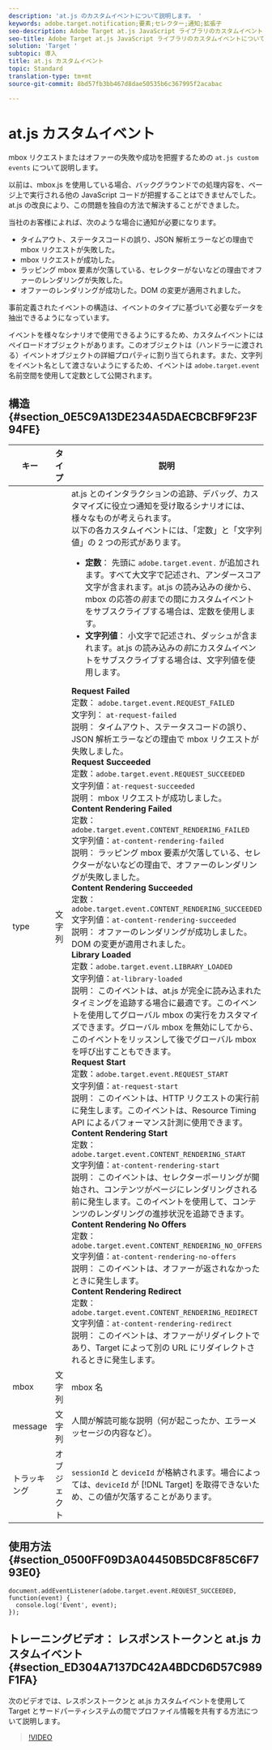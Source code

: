 ```yaml
---
description: 'at.js のカスタムイベントについて説明します。 '
keywords: adobe.target.notification;要素;セレクター;通知;拡張子
seo-description: Adobe Target at.js JavaScript ライブラリのカスタムイベントについて説明します。
seo-title: Adobe Target at.js JavaScript ライブラリのカスタムイベントについて説明します。
solution: 'Target '
subtopic: 導入
title: at.js カスタムイベント
topic: Standard
translation-type: tm+mt
source-git-commit: 8bd57fb3bb467d8dae50535b6c367995f2acabac

---
```



# at.js カスタムイベント

mbox リクエストまたはオファーの失敗や成功を把握するための `at.js custom events` について説明します。

以前は、mbox.js を使用している場合、バックグラウンドでの処理内容を、ページ上で実行される他の JavaScript コードが把握することはできませんでした。at.js の改良により、この問題を独自の方法で解決することができました。

当社のお客様によれば、次のような場合に通知が必要になります。

* タイムアウト、ステータスコードの誤り、JSON 解析エラーなどの理由で mbox リクエストが失敗した。
* mbox リクエストが成功した。
* ラッピング mbox 要素が欠落している、セレクターがないなどの理由でオファーのレンダリングが失敗した。
* オファーのレンダリングが成功した。DOM の変更が適用されました。

事前定義されたイベントの構造は、イベントのタイプに基づいて必要なデータを抽出できるようになっています。

イベントを様々なシナリオで使用できるようにするため、カスタムイベントにはペイロードオブジェクトがあります。このオブジェクトは（ハンドラーに渡される）イベントオブジェクトの詳細プロパティに割り当てられます。また、文字列をイベント名として渡さないようにするため、イベントは `adobe.target.event` 名前空間を使用して定数として公開されます。

## 構造 {#section_0E5C9A13DE234A5DAECBCBF9F23F94FE}

| キー | タイプ | 説明 |
|--- |--- |--- |
| type | 文字列 | at.js とのインタラクションの追跡、デバッグ、カスタマイズに役立つ通知を受け取るシナリオには、様々なものが考えられます。<br>以下の各カスタムイベントには、「定数」と「文字列値」の 2 つの形式があります。<ul><li>**定数**： 先頭に `adobe.target.event.` が追加されます。すべて大文字で記述され、アンダースコア文字が含まれます。at.js の読み込みの&#x200B;*後*&#x200B;から、mbox の応答の&#x200B;*前*&#x200B;までの間にカスタムイベントをサブスクライブする場合は、定数を使用します。</li><li>**文字列値**： 小文字で記述され、ダッシュが含まれます。at.js の読み込みの&#x200B;*前*&#x200B;にカスタムイベントをサブスクライブする場合は、文字列値を使用します。</li></ul>**Request Failed**<br>定数： `adobe.target.event.REQUEST_FAILED`<br>文字列： `at-request-failed`<br>説明： タイムアウト、ステータスコードの誤り、JSON 解析エラーなどの理由で mbox リクエストが失敗しました。<br>**Request Succeeded**<br>定数：`adobe.target.event.REQUEST_SUCCEEDED`<br>文字列値：`at-request-succeeded`<br>説明： mbox リクエストが成功しました。<br>**Content Rendering Failed**<br>定数：`adobe.target.event.CONTENT_RENDERING_FAILED`<br>文字列値：`at-content-rendering-failed`<br>説明： ラッピング mbox 要素が欠落している、セレクターがないなどの理由で、オファーのレンダリングが失敗しました。<br>**Content Rendering Succeeded**<br>定数：`adobe.target.event.CONTENT_RENDERING_SUCCEEDED`<br>文字列値：`at-content-rendering-succeeded`<br>説明： オファーのレンダリングが成功しました。DOM の変更が適用されました。<br>**Library Loaded**<br>定数：`adobe.target.event.LIBRARY_LOADED`<br>文字列値：`at-library-loaded`<br>説明： このイベントは、at.js が完全に読み込まれたタイミングを追跡する場合に最適です。このイベントを使用してグローバル mbox の実行をカスタマイズできます。グローバル mbox を無効にしてから、このイベントをリッスンして後でグローバル mbox を呼び出すこともできます。<br>**Request Start**<br>定数：`adobe.target.event.REQUEST_START`<br>文字列値：`at-request-start`<br>説明： このイベントは、HTTP リクエストの実行前に発生します。このイベントは、Resource Timing API によるパフォーマンス計測に使用できます。<br>**Content Rendering Start**<br>定数：`adobe.target.event.CONTENT_RENDERING_START`<br>文字列値：`at-content-rendering-start`<br>説明： このイベントは、セレクターポーリングが開始され、コンテンツがページにレンダリングされる前に発生します。このイベントを使用して、コンテンツのレンダリングの進捗状況を追跡できます。<br>**Content Rendering No Offers**<br>定数：`adobe.target.event.CONTENT_RENDERING_NO_OFFERS`<br>文字列値：`at-content-rendering-no-offers`<br>説明： このイベントは、オファーが返されなかったときに発生します。<br>**Content Rendering Redirect**<br>定数：`adobe.target.event.CONTENT_RENDERING_REDIRECT`<br>文字列値：`at-content-rendering-redirect`<br>説明： このイベントは、オファーがリダイレクトであり、Target によって別の URL にリダイレクトされるときに発生します。 |
| mbox | 文字列 | mbox 名 |
| message | 文字列 | 人間が解読可能な説明（何が起こったか、エラーメッセージの内容など）。 |
| トラッキング | オブジェクト | `sessionId` と `deviceId` が格納されます。場合によっては、`deviceId` が [!DNL Target] を取得できないため、この値が欠落することがあります。 |

## 使用方法 {#section_0500FF09D3A04450B5DC8F85C6F793E0}

```
document.addEventListener(adobe.target.event.REQUEST_SUCCEEDED, function(event) { 
  console.log('Event', event); 
});
```

## トレーニングビデオ： レスポンストークンと at.js カスタムイベント{#section_ED304A7137DC42A4BDCD6D57C989F1FA}

次のビデオでは、レスポンストークンと at.js カスタムイベントを使用して Target とサードパーティシステムの間でプロファイル情報を共有する方法について説明します。

>[!VIDEO](https://video.tv.adobe.com/v/23253/?captions=jpn)